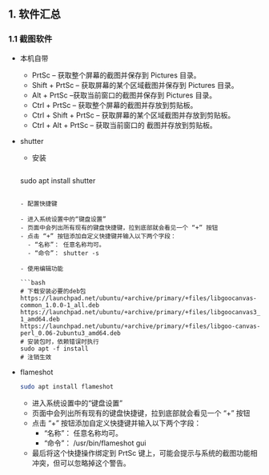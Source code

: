 ## 1. 软件汇总

### 1.1 截图软件

- 本机自带
  - PrtSc – 获取整个屏幕的截图并保存到 Pictures 目录。
  - Shift + PrtSc – 获取屏幕的某个区域截图并保存到 Pictures 目录。
  - Alt + PrtSc –获取当前窗口的截图并保存到 Pictures 目录。
  - Ctrl + PrtSc – 获取整个屏幕的截图并存放到剪贴板。
  - Ctrl + Shift + PrtSc – 获取屏幕的某个区域截图并存放到剪贴板。
  - Ctrl + Alt + PrtSc – 获取当前窗口的 截图并存放到剪贴板。

- shutter

  - 安装
  
    ```bash
  sudo apt install shutter
    ```
  
  - 配置快捷键
  
    - 进入系统设置中的“键盘设置”
    - 页面中会列出所有现有的键盘快捷键，拉到底部就会看见一个 “+” 按钮
    - 点击 “+” 按钮添加自定义快捷键并输入以下两个字段：
      - “名称”： 任意名称均可。
      - “命令”： shutter -s
  
  - 使用编辑功能
  
    ```bash
    # 下载安装必要的deb包
    https://launchpad.net/ubuntu/+archive/primary/+files/libgoocanvas-common_1.0.0-1_all.deb
    https://launchpad.net/ubuntu/+archive/primary/+files/libgoocanvas3_1.0.0-1_amd64.deb
    https://launchpad.net/ubuntu/+archive/primary/+files/libgoo-canvas-perl_0.06-2ubuntu3_amd64.deb
    # 安装包时，依赖错误时执行
    sudo apt -f install
    # 注销生效
    ```
  
- flameshot

  ```bash
  sudo apt install flameshot
  ```

  - 进入系统设置中的“键盘设置”
  - 页面中会列出所有现有的键盘快捷键，拉到底部就会看见一个 “+” 按钮
  - 点击 “+” 按钮添加自定义快捷键并输入以下两个字段：
    - “名称”： 任意名称均可。
    - “命令”： /usr/bin/flameshot gui
  - 最后将这个快捷操作绑定到 PrtSc 键上，可能会提示与系统的截图功能相冲突，但可以忽略掉这个警告。

